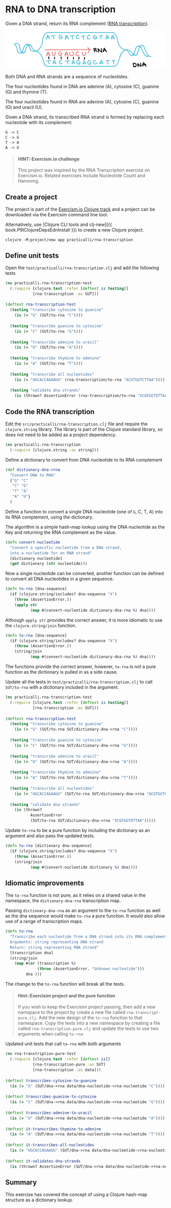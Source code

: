 # RNA to DNA transcription
Given a DNA strand, return its RNA complement ([RNA transcription](http://hyperphysics.phy-astr.gsu.edu/hbase/Organic/transcription.html)).

![RNA Transcription](/images/rna-transcription.png)

Both DNA and RNA strands are a sequence of nucleotides.

The four nucleotides found in DNA are adenine (A), cytosine (C), guanine (G) and thymine (T).

The four nucleotides found in RNA are adenine (A), cytosine (C), guanine (G) and uracil (U).

Given a DNA strand, its transcribed RNA strand is formed by replacing each nucleotide with its complement:

    G -> C
    C -> G
    T -> A
    A -> U

> #### HINT::Exercism.io challenge
> This project was inspired by the RNA Transcription exercise on Exercism.io.  Related exercises include Nucleotide Count and Hamming.

## Create a project
The project is part of the [Exercism.io Clojure track](/coding-challenges/exercism/rna-transcription.html) and a project can be downloaded via the Exercsim command line tool.

Alternatively, use [Clojure CLI tools and clj-new]({{ book.P9IClojureDepsEdnInstall }}) to create a new Clojure project.

```shell
clojure -M:project/new app practicalli/rna-transcription
```

## Define unit tests
Open the `test/practicalli/rna-transcription.clj` and add the following tests

```clojure
(ns practicalli.rna-transcription-test
  (:require [clojure.test :refer [deftest is testing]]
            [rna-transcription :as SUT]))

(deftest rna-transcription-test
  (testing "transcribe cytosine to guanine"
    (is (= "G" (SUT/to-rna "C"))))

  (testing "transcribe guanine to cytosine"
    (is (= "C" (SUT/to-rna "G"))))

  (testing "transcribe adenine to uracil"
    (is (= "U" (SUT/to-rna "A"))))

  (testing "transcribe thymine to adenine"
    (is (= "A" (SUT/to-rna "T"))))

  (testing "transcribe all nucleotides"
    (is (= "UGCACCAGAAUU" (rna-transcription/to-rna "ACGTGGTCTTAA"))))

  (testing "validate dna strands"
    (is (thrown? AssertionError (rna-transcription/to-rna "XCGFGGTDTTAA")))))
```


## Code the RNA transcription
Edit the `src/practicalli/rna-transcription.clj` file and require the `clojure.string` library.  The library is part of the Clojure standard library, so does not need to be added as a project dependency.

```clojure
(ns practicalli.rna-transcription
  (:require [clojure.string :as string]))
```

Define a dictionary to convert from DNA nucleotide to its RNA complement

```clojure
(def dictionary-dna->rna
  "Convert DNA to RNA"
  {"G" "C"
   "C" "G"
   "T" "A"
   "A" "U"}
  )
```

Define a function to convert a single DNA nucleotide (one of `G`, C, T, A) into its RNA complement, using the dictionary.

The algorithm is a simple hash-map lookup using the DNA nucleotide as the Key and returning the RNA complement as the value.

```clojure
(defn convert-nucleotide
  "Convert a specific nucleotide from a DNA strand,
  into a nucleotide for an RNA strand"
  [dictionary nucleotide]
  (get dictionary (str nucleotide)))

```

Now a single nucleotide can be converted, another function can be defined to convert all DNA nucleotides in a given sequence.

```clojure
(defn to-rna [dna-sequence]
  (if (clojure.string/includes? dna-sequence "X")
    (throw (AssertionError.))
    (apply str
           (map #(convert-nucleotide dictionary-dna-rna %) dna))))
```

Although `apply str` provides the correct answer, it is more idiomatic to use the `clojure.string/join` function.

```clojure
(defn to-rna [dna-sequence]
  (if (clojure.string/includes? dna-sequence "X")
    (throw (AssertionError.))
    (string/join
           (map #(convert-nucleotide dictionary-dna-rna %) dna))))
```

The functions provide the correct answer, however, `to-rna` is not a pure function as the dictionary is pulled in as a side cause.

Update all the tests in `test/practicalli/rna-transcription.clj` to call `SUT/to-rna` with a dictionary included in the argument.


```clojure
(ns practicalli.rna-transcription-test
  (:require [clojure.test :refer [deftest is testing]]
            [rna-transcription :as SUT]))

(deftest rna-transcription-test
  (testing "transcribe cytosine to guanine"
    (is (= "G" (SUT/to-rna SUT/dictionary-dna->rna "C"))))

  (testing "transcribe guanine to cytosine"
    (is (= "C" (SUT/to-rna SUT/dictionary-dna->rna "G"))))

  (testing "transcribe adenine to uracil"
    (is (= "U" (SUT/to-rna SUT/dictionary-dna->rna "A"))))

  (testing "transcribe thymine to adenine"
    (is (= "A" (SUT/to-rna SUT/dictionary-dna->rna "T"))))

  (testing "transcribe all nucleotides"
    (is (= "UGCACCAGAAUU" (SUT/to-rna SUT/dictionary-dna->rna "ACGTGGTCTTAA"))))

  (testing "validate dna strands"
    (is (thrown?
           AssertionError
           (SUT/to-rna SUT/dictionary-dna->rna "XCGFGGTDTTAA")))))
```

Update `to-rna` to be a pure function by including the dictionary as an argument and also pass the updated tests.

```clojure
(defn to-rna [dictionary dna-sequence]
  (if (clojure.string/includes? dna-sequence "X")
    (throw (AssertionError.))
    (string/join
           (map #(convert-nucleotide dictionary %) dna))))
```

## Idiomatic improvements
The `to-rna` function is not pure, as it relies on a shared value in the namespace, the `dictionary-dna-rna` transcription map.

Passing `dictionary-dna-rna` as an argument to the `to-rna` function as well as the dna sequence would make `to-rna` a pure function.  It would also allow use of a range of transcription maps.

```clojure
(defn to-rna
  "Transcribe each nucleotide from a DNA strand into its RNA complement
  Arguments: string representing DNA strand
  Return: string representing RNA strand"
  [transcription dna]
  (string/join
    (map #(or (transcription %)
              (throw (AssertionError. "Unknown nucleotide")))
         dna )))
```

The change to the `to-rna` function will break all the tests.

> #### Hint::Exercisim project and the pure function
> If you wish to keep the Exercisim project passing, then add a new namspace to the project by create a new file called `rna-transcript-pure.clj`.  Add the new design of the `to-rna` function to that namespace.  Copy the tests into a new namespace by creating a file called `rna-transcription-pure.clj` and update the tests to use two arguments when calling `to-rna`

Updated unit tests that call `to-rna` with both arguments

```clojure
(ns rna-transtription-pure-test
  (:require [clojure.test :refer [deftest is]]
            [rna-transcription-pure :as SUT]
            [rna-transcription :as data]))

(deftest transcribes-cytosine-to-guanine
  (is (= "G" (SUT/dna->rna data/dna-nucleotide->rna-nucleotide "C"))))

(deftest transcribes-guanine-to-cytosine
  (is (= "C" (SUT/dna->rna data/dna-nucleotide->rna-nucleotide "G"))))

(deftest transcribes-adenine-to-uracil
  (is (= "U" (SUT/dna->rna data/dna-nucleotide->rna-nucleotide "A"))))

(deftest it-transcribes-thymine-to-adenine
  (is (= "A" (SUT/dna->rna data/dna-nucleotide->rna-nucleotide "T"))))

(deftest it-transcribes-all-nucleotides
  (is (= "UGCACCAGAAUU" (SUT/dna->rna data/dna-nucleotide->rna-nucleotide "ACGTGGTCTTAA"))))

(deftest it-validates-dna-strands
  (is (thrown? AssertionError (SUT/dna->rna data/dna-nucleotide->rna-nucleotide "XCGFGGTDTTAA"))))
```


## Summary
This exercise has covered the concept of using a Clojure hash-map structure as a dictionary lookup.
